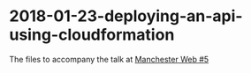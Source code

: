 # 2018-01-23-deploying-an-api-using-cloudformation

The files to accompany the talk at [Manchester Web #5](https://www.meetup.com/Manchester-Web-Meetup/events/257988741/)
